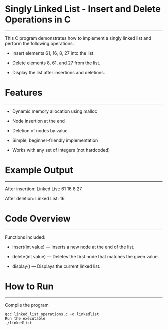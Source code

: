 # Singly Linked List - Insert and Delete Operations in C
--------------------------------------------------------
This C program demonstrates how to implement a singly linked list and perform the following operations:

* Insert elements 61, 16, 8, 27 into the list.

* Delete elements 8, 61, and 27 from the list.

* Display the list after insertions and deletions.



# Features
----------
* Dynamic memory allocation using malloc

* Node insertion at the end

* Deletion of nodes by value

* Simple, beginner-friendly implementation

* Works with any set of integers (not hardcoded)



# Example Output
---------------
After insertion:
Linked List: 61 16 8 27

After deletion:
Linked List: 16



# Code Overview
---------------
Functions included:

* insert(int value) — Inserts a new node at the end of the list.

* delete(int value) — Deletes the first node that matches the given value.

* display() — Displays the current linked list.



# How to Run
------------
Compile the program

	gcc linked_list_operations.c -o linkedlist
	Run the executable
	./linkedlist

